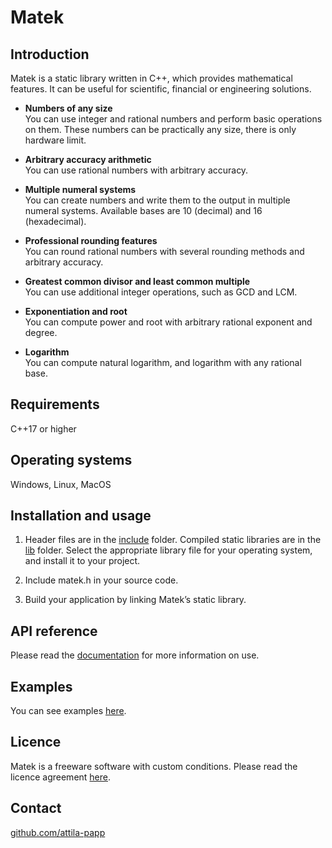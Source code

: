# Matek

## Introduction
Matek is a static library written in C++, which provides mathematical features. It can be useful for scientific, financial or engineering solutions.

- **Numbers of any size**<br/>
You can use integer and rational numbers and perform basic operations on them. These numbers can be practically any size, there is only hardware limit.

- **Arbitrary accuracy arithmetic**<br/>
You can use rational numbers with arbitrary accuracy.

- **Multiple numeral systems**<br/>
You can create numbers and write them to the output in multiple numeral systems. Available bases are 10 (decimal) and 16 (hexadecimal).

- **Professional rounding features**<br/>
You can round rational numbers with several rounding methods and arbitrary accuracy.

- **Greatest common divisor and least common multiple**<br/>
You can use additional integer operations, such as GCD and LCM.

- **Exponentiation and root**<br/>
You can compute power and root with arbitrary rational exponent and degree.

- **Logarithm**<br/>
You can compute natural logarithm, and logarithm with any rational base.

## Requirements
C++17 or higher

## Operating systems
Windows, Linux, MacOS

## Installation and usage
1. Header files are in the [include](https://github.com/attila-papp/matek/tree/v0.3.0/include) folder. Compiled static libraries are in the [lib](https://github.com/attila-papp/matek/tree/v0.3.0/lib) folder. Select the appropriate library file for your operating system, and install it to your project.

2. Include matek.h in your source code.

3. Build your application by linking Matek’s static library.

## API reference
Please read the [documentation](https://github.com/attila-papp/matek/tree/v0.3.0/doc) for more information on use.

## Examples
You can see examples [here](https://github.com/attila-papp/matek/tree/v0.3.0/example).

## Licence
Matek is a freeware software with custom conditions. Please read the licence agreement [here](https://github.com/attila-papp/matek/blob/v0.3.0/LICENCE.md).

## Contact
[github.com/attila-papp](https://github.com/attila-papp)